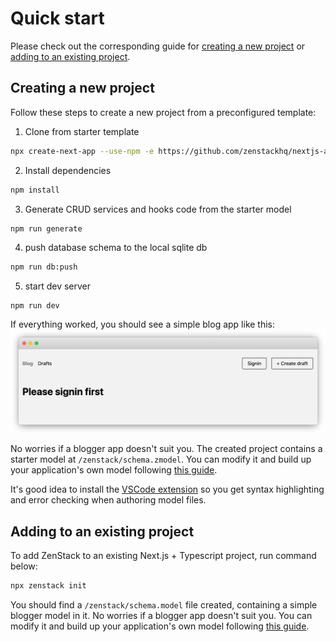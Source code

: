 # Quick start

Please check out the corresponding guide for [creating a new project](#creating-a-new-project) or [adding to an existing project](#adding-to-an-existing-project).

## Creating a new project

Follow these steps to create a new project from a preconfigured template:

1. Clone from starter template

```bash
npx create-next-app --use-npm -e https://github.com/zenstackhq/nextjs-auth-starter
```

2. Install dependencies

```bash
npm install
```

3. Generate CRUD services and hooks code from the starter model

```bash
npm run generate
```

4. push database schema to the local sqlite db

```bash
npm run db:push
```

5. start dev server

```
npm run dev
```

If everything worked, you should see a simple blog app like this:
![starter screen shot](_media/starter-shot.png 'Starter project screenshot')

No worries if a blogger app doesn't suit you. The created project contains a starter model at `/zenstack/schema.zmodel`. You can modify it and build up your application's own model following [this guide](modeling-your-app.md).

It's good idea to install the [VSCode extension](https://marketplace.visualstudio.com/items?itemName=zenstack.zenstack ':target=_blank') so you get syntax highlighting and error checking when authoring model files.

## Adding to an existing project

To add ZenStack to an existing Next.js + Typescript project, run command below:

```bash
npx zenstack init
```

You should find a `/zenstack/schema.model` file created, containing a simple blogger model in it. No worries if a blogger app doesn't suit you. You can modify it and build up your application's own model following [this guide](modeling-your-app.md).
